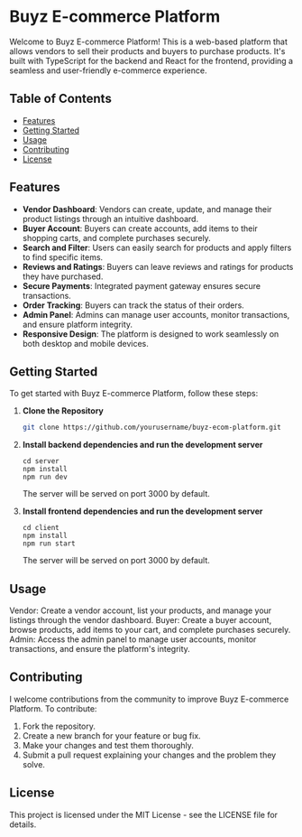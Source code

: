 # Buyz E-commerce Platform

Welcome to Buyz E-commerce Platform! This is a web-based platform that allows vendors to sell their products and buyers to purchase products. It's built with TypeScript for the backend and React for the frontend, providing a seamless and user-friendly e-commerce experience.

## Table of Contents

- [Features](#features)
- [Getting Started](#getting-started)
- [Usage](#usage)
- [Contributing](#contributing)
- [License](#license)

## Features

- **Vendor Dashboard**: Vendors can create, update, and manage their product listings through an intuitive dashboard.
- **Buyer Account**: Buyers can create accounts, add items to their shopping carts, and complete purchases securely.
- **Search and Filter**: Users can easily search for products and apply filters to find specific items.
- **Reviews and Ratings**: Buyers can leave reviews and ratings for products they have purchased.
- **Secure Payments**: Integrated payment gateway ensures secure transactions.
- **Order Tracking**: Buyers can track the status of their orders.
- **Admin Panel**: Admins can manage user accounts, monitor transactions, and ensure platform integrity.
- **Responsive Design**: The platform is designed to work seamlessly on both desktop and mobile devices.

## Getting Started

To get started with Buyz E-commerce Platform, follow these steps:

1. **Clone the Repository**

   ```bash
   git clone https://github.com/yourusername/buyz-ecom-platform.git
   ```
2. **Install backend dependencies and run the development server**
    ```
    cd server
    npm install
    npm run dev
    ```
    The server will be served on port 3000 by default.

3. **Install frontend dependencies and run the development server**
    ```
    cd client
    npm install
    npm run start
    ```
    The server will be served on port 3000 by default.

## Usage

Vendor: Create a vendor account, list your products, and manage your listings through the vendor dashboard.
Buyer: Create a buyer account, browse products, add items to your cart, and complete purchases securely.
Admin: Access the admin panel to manage user accounts, monitor transactions, and ensure the platform's integrity.


## Contributing
I welcome contributions from the community to improve Buyz E-commerce Platform. To contribute:

1. Fork the repository.
2. Create a new branch for your feature or bug fix.
3. Make your changes and test them thoroughly.
4. Submit a pull request explaining your changes and the problem they solve.

## License
This project is licensed under the MIT License - see the LICENSE file for details.

